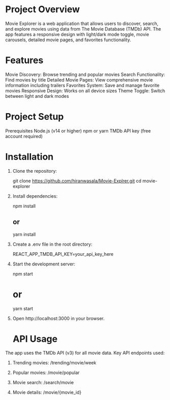 
# Project Overview

Movie Explorer is a web application that allows users to discover, search, and explore movies using data from The Movie Database (TMDb) API. The app features a responsive design with light/dark mode toggle, movie carousels, detailed movie pages, and favorites functionality.

# Features

Movie Discovery: Browse trending and popular movies
Search Functionality: Find movies by title
Detailed Movie Pages: View comprehensive movie information including trailers
Favorites System: Save and manage favorite movies
Responsive Design: Works on all device sizes
Theme Toggle: Switch between light and dark modes

# Project Setup

Prerequisites
Node.js (v14 or higher)
npm or yarn
TMDb API key (free account required)

# Installation

1. Clone the repository:

   git clone https://github.com/hiranwasala/Movie-Explrer.git
   cd movie-explorer

2. Install dependencies:

    npm install
    ## or
    yarn install
   
4. Create a .env file in the root directory:

    REACT_APP_TMDB_API_KEY=your_api_key_here

5. Start the development server:

   npm start
    # or
   yarn start

6. Open http://localhost:3000 in your browser.


   # API Usage

The app uses the TMDb API (v3) for all movie data. Key API endpoints used:

  1. Trending movies: /trending/movie/week

  2. Popular movies: /movie/popular

  3. Movie search: /search/movie

  4. Movie details: /movie/{movie_id}

